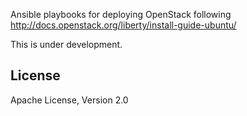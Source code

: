 Ansible playbooks for deploying OpenStack following http://docs.openstack.org/liberty/install-guide-ubuntu/

This is under development.

## License

Apache License, Version 2.0

